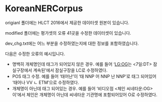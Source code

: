 # KoreanNERCorpus
origianl 폴더에는 HLCT 2016에서 제공한 데이터셋 원본이 있습니다. 

modified 폴더에는 평가셋의 오류 41곳을 수정한 데이터셋이 있습니다.


dev_chg.txt에는 어느 부분을 수정하였는지에 대한 정보를 포함하였습니다.



다음은 수정한 오류의 예시입니다.
- 명백히 개체명인데 태그가 되어있지 않은 경우. 
	예를 들어 ‘<LG:OG>는 <7일:DT> 잠실구장에서 계속된’에서 잠실구장을 LC로 수정하였다. 
- POS 태그 수정.
	예를 들어 ‘태어난’이 ‘태 NNP 어 NNP 난 NNP’로 태그 되어있어 ‘태어나 VV ㄴ ETM’으로 수정하였다.
- 개체명이 아닌데 태그 되어있는 경우.
	예를 들어 ‘비디오점 <체인 씨네타운:OG>이’에서 체인은 개체명이 아닌데 씨네타운 기관명에 포함되어있어 O로 수정하였다. 
